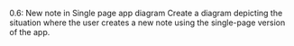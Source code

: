 0.6: New note in Single page app diagram
Create a diagram depicting the situation where the user creates a new note using the single-page version of the app.